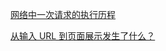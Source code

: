 [网络中一次请求的执行历程](https://tallate.github.io/3b59c77f.html)

[从输入 URL 到页面展示发生了什么？](https://juejin.cn/post/6931635435852529677)
